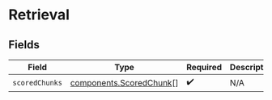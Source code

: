 # Retrieval


## Fields

| Field                                                              | Type                                                               | Required                                                           | Description                                                        |
| ------------------------------------------------------------------ | ------------------------------------------------------------------ | ------------------------------------------------------------------ | ------------------------------------------------------------------ |
| `scoredChunks`                                                     | [components.ScoredChunk](../../models/components/scoredchunk.md)[] | :heavy_check_mark:                                                 | N/A                                                                |